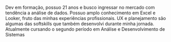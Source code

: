 Dev em formação, possuo 21 anos e busco ingressar no mercado com tendência a análise de dados.
Possuo amplo conhecimento em Excel e Looker, fruto das minhas experiências profissionais. UX e planejamento são algumas das softskills que também desenvolvi durante minha jornada.
Atualmente cursando o segundo período em Análise e Desenvolvimento de Sistemas
